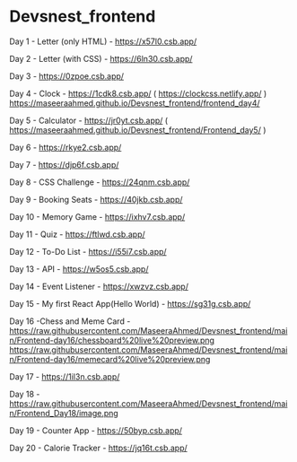 # Devsnest_frontend
Day 1 - Letter (only HTML) - https://x57l0.csb.app/

Day 2 - Letter (with CSS) - https://6ln30.csb.app/

Day 3 - https://0zpoe.csb.app/

Day 4 - Clock - https://1cdk8.csb.app/ ( https://clockcss.netlify.app/ ) https://maseeraahmed.github.io/Devsnest_frontend/frontend_day4/

Day 5 - Calculator - https://jr0yt.csb.app/ ( https://maseeraahmed.github.io/Devsnest_frontend/Frontend_day5/ )

Day 6 - https://rkye2.csb.app/

Day 7 - https://djp6f.csb.app/

Day 8 - CSS Challenge - https://24qnm.csb.app/

Day 9 - Booking Seats - https://40jkb.csb.app/

Day 10 - Memory Game - https://ixhv7.csb.app/

Day 11 - Quiz - https://ftlwd.csb.app/

Day 12 - To-Do List - https://i55i7.csb.app/

Day 13 - API - https://w5os5.csb.app/

Day 14 - Event Listener - https://xwzvz.csb.app/

Day 15 - My first React App(Hello World) - https://sg31g.csb.app/

Day 16 -Chess and Meme Card - https://raw.githubusercontent.com/MaseeraAhmed/Devsnest_frontend/main/Frontend-day16/chessboard%20live%20preview.png
        https://raw.githubusercontent.com/MaseeraAhmed/Devsnest_frontend/main/Frontend-day16/memecard%20live%20preview.png
        
Day 17 - https://1il3n.csb.app/

Day 18 -https://raw.githubusercontent.com/MaseeraAhmed/Devsnest_frontend/main/Frontend_Day18/image.png

Day 19 - Counter App - https://50byp.csb.app/

Day 20 - Calorie Tracker - https://jq16t.csb.app/
